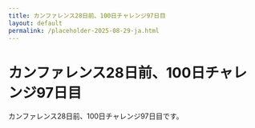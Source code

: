 ```yaml
---
title: カンファレンス28日前、100日チャレンジ97日目
layout: default
permalink: /placeholder-2025-08-29-ja.html
---
```


# カンファレンス28日前、100日チャレンジ97日目

カンファレンス28日前、100日チャレンジ97日目です。